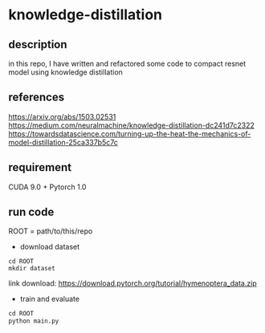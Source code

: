 # knowledge-distillation
## description
in this repo, I have written and refactored some code to compact resnet model using knowledge distillation
## references
https://arxiv.org/abs/1503.02531  
https://medium.com/neuralmachine/knowledge-distillation-dc241d7c2322
https://towardsdatascience.com/turning-up-the-heat-the-mechanics-of-model-distillation-25ca337b5c7c
## requirement
CUDA 9.0 + Pytorch 1.0
## run code
ROOT = path/to/this/repo
- download dataset
```
cd ROOT
mkdir dataset
```
link download: https://download.pytorch.org/tutorial/hymenoptera_data.zip
- train and evaluate
```python
cd ROOT
python main.py
